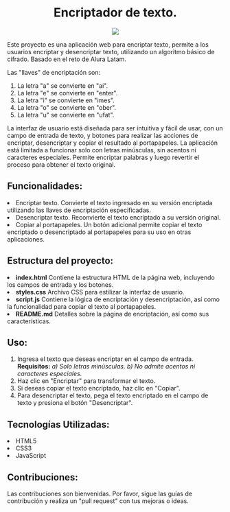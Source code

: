 <h1 align="center">Encriptador de texto.</h1>
<p align="center"><img src="https://img.shields.io/badge/Estado-En_desarrollo-green"></p>
<p> Este proyecto es una aplicación web para encriptar texto, permite a los usuarios encriptar y desencriptar texto, utilizando un algoritmo básico de cifrado. Basado en el reto de Alura Latam. </p>
<p>Las "llaves" de encriptación son:
  <ol>
    <li> La letra "a" se convierte en "ai". </li>
    <li> La letra "e" se convierte en "enter".</li>
    <li> La letra "i" se convierte en "imes".</li>
    <li> La letra "o" se convierte en "ober".</li>
    <li> La letra "u" se convierte en "ufat".</li>
  </ol>
  
  La interfaz de usuario está diseñada para ser intuitiva y fácil de usar, con un campo de entrada de texto, y botones para realizar las 
  acciones de encriptar, desencriptar y copiar el resultado al portapapeles. La aplicación está limitada a funcionar solo con letras minúsculas, sin acentos ni caracteres especiales. Permite encriptar palabras y luego revertir el proceso para obtener el texto original.
</p>
<h2>Funcionalidades:</h2>
<li>Encriptar texto. Convierte el texto ingresado en su versión encriptada utilizando las llaves de encriptación especificadas.</li>
<li>Desencriptar texto. Reconvierte el texto encriptado a su versión original.</li>
<li>Copiar al portapapeles. Un botón adicional permite copiar el texto encriptado o desencriptado al portapapeles para su uso en otras aplicaciones.</li>
<h2>Estructura del proyecto:</h2>
<li><strong>index.html</strong> Contiene la estructura HTML de la página web, incluyendo los campos de entrada y los botones.</li>
<li><strong>styles.css</strong> Archivo CSS para estilizar la interfaz de usuario.</li>
<li><strong>script.js</strong> Contiene la lógica de encriptación y desencriptación, así como la funcionalidad para copiar el texto al portapapeles.</li>
<li><strong>README.md</strong> Detalles sobre la página de encriptación, así como sus características.</li>
<h2>Uso:</h2>
<ol>
  <li>Ingresa el texto que deseas encriptar en el campo de entrada.</li>
  <strong>Requisitos:</strong> <em>a) Solo letras minúsculas.</em> <em>b) No admite acentos ni caracteres especiales.</em>
  <li>Haz clic en "Encriptar" para transformar el texto.</li>
  <li>Si deseas copiar el texto encriptado, haz clic en "Copiar".</li>
  <li>Para desencriptar el texto, pega el texto encriptado en el campo de texto y presiona el botón "Desencriptar".</li>
</ol>
<h2>Tecnologías Utilizadas:</h2>
<li>HTML5</li>
<li>CSS3</li>
<li>JavaScript</li>
<h2>Contribuciones:</h2>
<p>Las contribuciones son bienvenidas. Por favor, sigue las guías de contribución y realiza un "pull request" con tus mejoras o ideas.</p>
